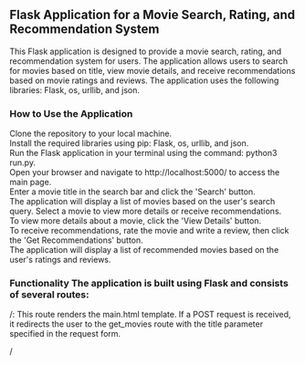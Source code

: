 ## Flask Application for a Movie Search, Rating, and Recommendation System
This Flask application is designed to provide a movie search, rating, and recommendation system for users. The application allows users to search for movies based on title, view movie details, and receive recommendations based on movie ratings and reviews. The application uses the following libraries: Flask, os, urllib, and json.

### How to Use the Application 
Clone the repository to your local machine.  
Install the required libraries using pip: Flask, os, urllib, and json.  
Run the Flask application in your terminal using the command: python3 run.py.  
Open your browser and navigate to http://localhost:5000/ to access the main page.  
Enter a movie title in the search bar and click the 'Search' button.  
The application will display a list of movies based on the user's search query. Select a movie to view more details or receive recommendations.  
To view more details about a movie, click the 'View Details' button.  
To receive recommendations, rate the movie and write a review, then click the 'Get Recommendations' button.  
The application will display a list of recommended movies based on the user's ratings and reviews.  

### Functionality The application is built using Flask and consists of several routes:

/: This route renders the main.html template. If a POST request is received, it redirects the user to the get_movies route with the title parameter specified in the request form.

/<title>: This route renders the select_movie.html template, displaying a list of movies with images and titles, based on the user's search query specified in the title parameter. If a POST request is received, the user can select a movie to get more details or to receive recommendations based on their further input.

/id/<movie_id>: This route renders the movie_rating.html template, displaying movie details such as title, image, release year, genre, synopsis, and ratings, based on the movie_id parameter passed to the URL.

/movie_title/movie_recommendation: This route renders the get_review.html template, allowing the user to rate a movie and write a review to receive recommendations for similar movies.

/movie_title/movie_recommendation/detail: This route renders the movie_rating.html template, displaying detailed movie information based on the movie_id and image_url parameters passed in the URL.

### Contact 
For any questions or issues, please contact liumengyuan23@gmail.com.
